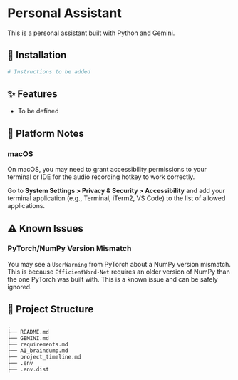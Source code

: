 # Personal Assistant

This is a personal assistant built with Python and Gemini.

## 🚀 Installation

```bash
# Instructions to be added
```

## ✨ Features

* To be defined

## 📝 Platform Notes

### macOS

On macOS, you may need to grant accessibility permissions to your terminal or IDE for the audio recording hotkey to work correctly.

Go to **System Settings > Privacy & Security > Accessibility** and add your terminal application (e.g., Terminal, iTerm2, VS Code) to the list of allowed applications.

## ⚠️ Known Issues

### PyTorch/NumPy Version Mismatch

You may see a `UserWarning` from PyTorch about a NumPy version mismatch. This is because `EfficientWord-Net` requires an older version of NumPy than the one PyTorch was built with. This is a known issue and can be safely ignored.

## 📁 Project Structure

```
.
├── README.md
├── GEMINI.md
├── requirements.md
├── AI_braindump.md
├── project_timeline.md
├── .env
├── .env.dist
```
